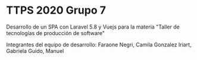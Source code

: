 # TTPS 2020 Grupo 7
Desarrollo de un SPA con Laravel 5.8 y Vuejs para la materia "Taller de tecnologías de producción de software"

Integrantes del equipo de desarrollo:
Faraone Negri, Camila
Gonzalez Iriart, Gabriela
Guido, Manuel

